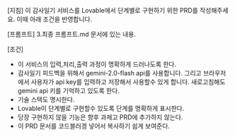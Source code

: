 [지침] 
이 감사일기 서비스를 Lovable에서 단계별로 구현하기 위한 PRD를 작성해주세요. 
이때 아래 조건을 반영합니다. 

[프롬프트]
3.최종 프롬프트.md 문서에 있는 내용.

[조건]
- 이 서비스의 입력,처리,출력 과정이 명확하게 드러나도록 한다.
- 감사일기 피드백을 위해서 gemini-2.0-flash api를 사용합니다. 그리고 브라우저에서 사용자가 api key를 입력하고 저장해서 사용할수 있게 합니다. 새로고침해도 gemini api 키를 기억하고 있도록 한다.
- 기술 스택도 명시한다. 
- Lovable이 단계별로 구현할수 있도록 단계를 명확하게 표시한다.
- 당장 구현하지 않을 기능은 향후 과제고  PRD에 추가하지 않는다.
- 이 PRD 문서를 코드블러겡 넣어서 복사하기 쉽게 보여준다.